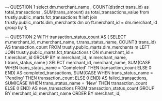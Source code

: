 -- QUESTION 1
select 
	dm.merchant_name
	, COUNT(distinct trans_id) as total_transactions
	, SUM(trans_amount) as total_transactions_value
from trustly.public_marts.fct_transactions ft
left join trustly.public_marts.dim_merchants dm 
	on ft.merchant_id = dm.merchant_id 
group by 1;



-- QUESTION 2
WITH transaction_status_count AS (
    SELECT
        m.merchant_id,
        m.merchant_name,
        t.trans_status_name,
        COUNT(t.trans_id) AS transaction_count
    FROM trustly.public_marts.dim_merchants m
    LEFT JOIN trustly.public_marts.fct_transactions t ON m.merchant_id = t.merchant_id
    GROUP BY m.merchant_id, m.merchant_name, t.trans_status_name
)
SELECT
    merchant_id,
    merchant_name,
    SUM(CASE WHEN trans_status_name = 'Completed' THEN transaction_count ELSE 0 END) AS completed_transactions,
    SUM(CASE WHEN trans_status_name = 'Pending' THEN transaction_count ELSE 0 END) AS failed_transactions,
    SUM(CASE WHEN trans_status_name = 'New' THEN transaction_count ELSE 0 END) AS new_transactions
FROM transaction_status_count
GROUP BY merchant_id, merchant_name
ORDER BY merchant_id;